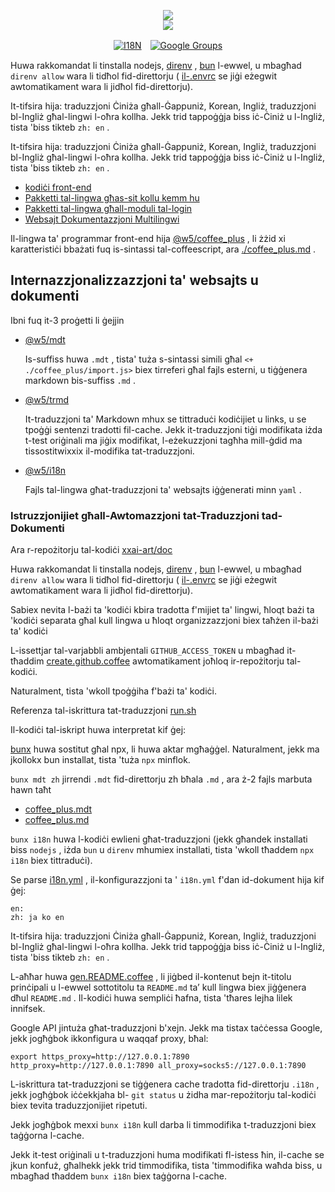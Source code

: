 <p align="center"><a href="https://xxai.art"><img src="https://cdn.jsdelivr.net/gh/xxai-art/doc/logo.svg"/></a><br/><a href="https://xxai.art"><img src="https://cdn.jsdelivr.net/gh/xxai-art/doc/xxai.svg"/></a></p><p align="center"><a href="https://github.com/xxai-art/doc#readme"><img alt="I18N" src="https://cdn.jsdelivr.net/gh/wactax/img/t.svg"/></a>　<a href="https://groups.google.com/u/0/g/xxai-art"><img alt="Google Groups" src="https://cdn.jsdelivr.net/gh/wactax/img/g-groups.svg"/></a></p>

Huwa rakkomandat li tinstalla nodejs, [direnv](https://direnv.net) , [bun](https://github.com/oven-sh/bun) l-ewwel, u mbagħad `direnv allow` wara li tidħol fid-direttorju ( [il-.envrc](https://github.com/xxai-art/doc/blob/main/.envrc) se jiġi eżegwit awtomatikament wara li jidħol fid-direttorju).

It-tifsira hija: traduzzjoni Ċiniża għall-Ġappuniż, Korean, Ingliż, traduzzjoni bl-Ingliż għal-lingwi l-oħra kollha. Jekk trid tappoġġja biss iċ-Ċiniż u l-Ingliż, tista 'biss tikteb `zh: en` .

It-tifsira hija: traduzzjoni Ċiniża għall-Ġappuniż, Korean, Ingliż, traduzzjoni bl-Ingliż għal-lingwi l-oħra kollha. Jekk trid tappoġġja biss iċ-Ċiniż u l-Ingliż, tista 'biss tikteb `zh: en` .

* [kodiċi front-end](https://github.com/xxai-art/web)
* [Pakketti tal-lingwa għas-sit kollu kemm hu](https://github.com/xxai-art/web/tree/main/i18n)
* [Pakketti tal-lingwa għall-moduli tal-login](https://github.com/wacpkg/user/tree/main/ui.i18n)
* [Websajt Dokumentazzjoni Multilingwi](https://github.com/xxai-doc)

Il-lingwa ta' programmar front-end hija [@w5/coffee_plus](http://npmjs.com/@w5/coffee_plus) , li żżid xi karatteristiċi bbażati fuq is-sintassi tal-coffeescript, ara [./coffee_plus.md](./coffee_plus.md) .

## Internazzjonalizzazzjoni ta' websajts u dokumenti

Ibni fuq it-3 proġetti li ġejjin

* [@w5/mdt](https://www.npmjs.com/package/@w5/mdt)

  Is-suffiss huwa `.mdt` , tista' tuża s-sintassi simili għal `<+ ./coffee_plus/import.js>` biex tirreferi għal fajls esterni, u tiġġenera markdown bis-suffiss `.md` .

* [@w5/trmd](https://www.npmjs.com/package/@w5/trmd)

  It-traduzzjoni ta' Markdown mhux se tittraduċi kodiċijiet u links, u se tpoġġi sentenzi tradotti fil-cache. Jekk it-traduzzjoni tiġi modifikata iżda t-test oriġinali ma jiġix modifikat, l-eżekuzzjoni tagħha mill-ġdid ma tissostitwixxix il-modifika tat-traduzzjoni.

* [@w5/i18n](https://www.npmjs.com/package/@w5/i18n)

  Fajls tal-lingwa għat-traduzzjoni ta' websajts iġġenerati minn `yaml` .

### Istruzzjonijiet għall-Awtomazzjoni tat-Traduzzjoni tad-Dokumenti

Ara r-repożitorju tal-kodiċi [xxai-art/doc](https://github.com/xxai-art/doc)

Huwa rakkomandat li tinstalla nodejs, [direnv](https://direnv.net) , [bun](https://github.com/oven-sh/bun) l-ewwel, u mbagħad `direnv allow` wara li tidħol fid-direttorju ( [il-.envrc](https://github.com/xxai-art/doc/blob/main/.envrc) se jiġi eżegwit awtomatikament wara li jidħol fid-direttorju).

Sabiex nevita l-bażi ta 'kodiċi kbira tradotta f'mijiet ta' lingwi, ħloqt bażi ta 'kodiċi separata għal kull lingwa u ħloqt organizzazzjoni biex taħżen il-bażi ta' kodiċi

L-issettjar tal-varjabbli ambjentali `GITHUB_ACCESS_TOKEN` u mbagħad it-tħaddim [create.github.coffee](https://github.com/xxai-art/doc/blob/main/create.github.coffee) awtomatikament joħloq ir-repożitorju tal-kodiċi.

Naturalment, tista 'wkoll tpoġġiha f'bażi ​​ta' kodiċi.

Referenza tal-iskrittura tat-traduzzjoni [run.sh](https://github.com/xxai-art/doc/blob/main/run.sh)

Il-kodiċi tal-iskript huwa interpretat kif ġej:

[bunx](https://bun.sh/docs/cli/bunx) huwa sostitut għal npx, li huwa aktar mgħaġġel. Naturalment, jekk ma jkollokx bun installat, tista 'tuża `npx` minflok.

`bunx mdt zh` jirrendi `.mdt` fid-direttorju zh bħala `.md` , ara ż-2 fajls marbuta hawn taħt

* [coffee_plus.mdt](https://github.com/xxai-doc/zh/blob/main/coffee_plus.mdt)
* [coffee_plus.md](https://github.com/xxai-doc/zh/blob/main/coffee_plus.md)

`bunx i18n` huwa l-kodiċi ewlieni għat-traduzzjoni (jekk għandek installati biss `nodejs` , iżda `bun` u `direnv` mhumiex installati, tista 'wkoll tħaddem `npx i18n` biex tittraduċi).

Se parse [i18n.yml](https://github.com/xxai-art/doc/blob/main/i18n.yml) , il-konfigurazzjoni ta ' `i18n.yml` f'dan id-dokument hija kif ġej:

```
en:
zh: ja ko en
```

It-tifsira hija: traduzzjoni Ċiniża għall-Ġappuniż, Korean, Ingliż, traduzzjoni bl-Ingliż għal-lingwi l-oħra kollha. Jekk trid tappoġġja biss iċ-Ċiniż u l-Ingliż, tista 'biss tikteb `zh: en` .

L-aħħar huwa [gen.README.coffee](https://github.com/xxai-art/doc/blob/main/gen.README.coffee) , li jiġbed il-kontenut bejn it-titolu prinċipali u l-ewwel sottotitolu ta `README.md` ta’ kull lingwa biex jiġġenera dħul `README.md` . Il-kodiċi huwa sempliċi ħafna, tista 'tħares lejha lilek innifsek.

Google API jintuża għat-traduzzjoni b'xejn. Jekk ma tistax taċċessa Google, jekk jogħġbok ikkonfigura u waqqaf proxy, bħal:

```
export https_proxy=http://127.0.0.1:7890 http_proxy=http://127.0.0.1:7890 all_proxy=socks5://127.0.0.1:7890
```

L-iskrittura tat-traduzzjoni se tiġġenera cache tradotta fid-direttorju `.i18n` , jekk jogħġbok iċċekkjaha bl- `git status` u żidha mar-repożitorju tal-kodiċi biex tevita traduzzjonijiet ripetuti.

Jekk jogħġbok mexxi `bunx i18n` kull darba li timmodifika t-traduzzjoni biex taġġorna l-cache.

Jekk it-test oriġinali u t-traduzzjoni huma modifikati fl-istess ħin, il-cache se jkun konfuż, għalhekk jekk trid timmodifika, tista 'timmodifika waħda biss, u mbagħad tħaddem `bunx i18n` biex taġġorna l-cache.
